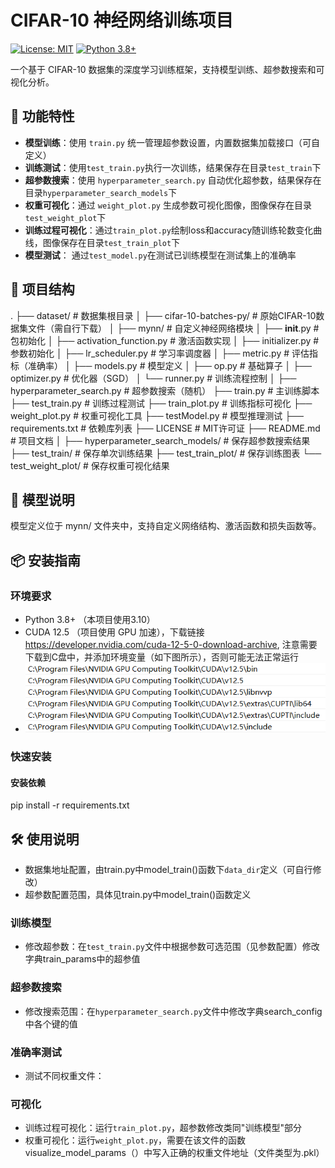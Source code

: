 # CIFAR-10 神经网络训练项目

[![License: MIT](https://img.shields.io/badge/License-MIT-yellow.svg)](https://opensource.org/licenses/MIT)
[![Python 3.8+](https://img.shields.io/badge/Python-3.8%2B-blue.svg)](https://www.python.org/)

一个基于 CIFAR-10 数据集的深度学习训练框架，支持模型训练、超参数搜索和可视化分析。

## 🚀 功能特性
- ​**模型训练**：使用 `train.py` 统一管理超参数设置，内置数据集加载接口（可自定义）
- ​**训练测试**：使用`test_train.py`执行一次训练，结果保存在目录`test_train`下
- ​**超参数搜索**：使用 `hyperparameter_search.py` 自动优化超参数，结果保存在目录`hyperparameter_search_models`下
- ​**权重可视化**：通过 `weight_plot.py` 生成参数可视化图像，图像保存在目录`test_weight_plot`下
- **训练过程可视化**：通过`train_plot.py`绘制loss和accuracy随训练轮数变化曲线，图像保存在目录`test_train_plot`下
- ​**模型测试**： 通过`test_model.py`在测试已训练模型在测试集上的准确率

## 📂 项目结构
.
├── dataset/                       # 数据集根目录
│   ├── cifar-10-batches-py/       # 原始CIFAR-10数据集文件（需自行下载）
│
├── mynn/                          # 自定义神经网络模块
│   ├── __init__.py                # 包初始化
│   ├── activation_function.py     # 激活函数实现
│   ├── initializer.py             # 参数初始化
│   ├── lr_scheduler.py            # 学习率调度器
│   ├── metric.py                  # 评估指标（准确率）
│   ├── models.py                  # 模型定义
│   ├── op.py                      # 基础算子
│   ├── optimizer.py               # 优化器（SGD）
│   └── runner.py                  # 训练流程控制
│
├── hyperparameter_search.py       # 超参数搜索（随机）
├── train.py                       # 主训练脚本
├── test_train.py                  # 训练过程测试
├── train_plot.py                  # 训练指标可视化
├── weight_plot.py                 # 权重可视化工具
├── testModel.py                   # 模型推理测试
├── requirements.txt               # 依赖库列表
├── LICENSE                        # MIT许可证
├── README.md                      # 项目文档
│
├── hyperparameter_search_models/  # 保存超参数搜索结果
├── test_train/                    # 保存单次训练结果
├── test_train_plot/               # 保存训练图表
└── test_weight_plot/              # 保存权重可视化结果

## 🧠 模型说明
模型定义位于 mynn/ 文件夹中，支持自定义网络结构、激活函数和损失函数等。

## 📦 安装指南
### 环境要求
- Python 3.8+ （本项目使用3.10）
- CUDA 12.5 （项目使用 GPU 加速），下载链接 <https://developer.nvidia.com/cuda-12-5-0-download-archive>, 注意需要下载到C盘中，并添加环境变量（如下图所示），否则可能无法正常运行
-  ![环境变量设置](ev_settings.png)
  
### 快速安装
#### 安装依赖
pip install -r requirements.txt

## 🛠 使用说明
- 数据集地址配置，由train.py中model_train()函数下`data_dir`定义（可自行修改）
- 超参数配置范围，具体见train.py中model_train()函数定义
### 训练模型
- 修改超参数：在`test_train.py`文件中根据参数可选范围（见参数配置）修改字典train_params中的超参值
### 超参数搜索
- 修改搜索范围：在`hyperparameter_search.py`文件中修改字典search_config中各个键的值
### 准确率测试
- 测试不同权重文件：
### 可视化
- 训练过程可视化：运行`train_plot.py`，超参数修改类同"训练模型"部分
- 权重可视化：运行`weight_plot.py`，需要在该文件的函数visualize_model_params（）中写入正确的权重文件地址（文件类型为.pkl）



